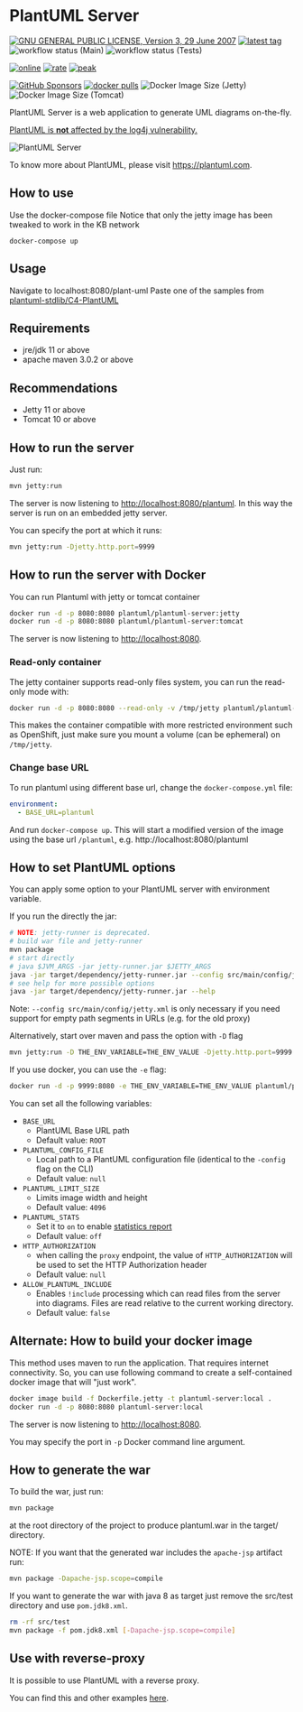 # PlantUML Server

[![GNU GENERAL PUBLIC LICENSE, Version 3, 29 June 2007](https://img.shields.io/github/license/plantuml/plantuml-server.svg?color=blue)](https://www.gnu.org/licenses/gpl-3.0)
[![latest tag](https://img.shields.io/github/v/tag/plantuml/plantuml-server)](https://github.com/plantuml/plantuml-server/tags)
![workflow status (Main)](https://github.com/plantuml/plantuml-server/actions/workflows/main.yml/badge.svg)
![workflow status (Tests)](https://github.com/plantuml/plantuml-server/actions/workflows/tests.yml/badge.svg)

[![online](https://img.shields.io/endpoint?url=https://www.plantuml.com/plantuml/badge)](https://www.plantuml.com/plantuml)
[![rate](https://img.shields.io/endpoint?url=https://www.plantuml.com/plantuml/rate)](https://www.plantuml.com/plantuml)
[![peak](https://img.shields.io/endpoint?url=https://www.plantuml.com/plantuml/rate?peak)](https://www.plantuml.com/plantuml)

[![GitHub Sponsors](https://img.shields.io/github/sponsors/plantuml?logo=github)](https://github.com/sponsors/plantuml/)
[![docker pulls](https://img.shields.io/docker/pulls/plantuml/plantuml-server.svg?color=blue)](https://hub.docker.com/r/plantuml/plantuml-server)
![Docker Image Size (Jetty)](https://img.shields.io/docker/image-size/plantuml/plantuml-server/jetty?label=jetty%20image%20size)
![Docker Image Size (Tomcat)](https://img.shields.io/docker/image-size/plantuml/plantuml-server/tomcat?label=tomcat%20image%20size)

PlantUML Server is a web application to generate UML diagrams on-the-fly.

[PlantUML is **not** affected by the log4j vulnerability.](https://github.com/plantuml/plantuml/issues/826)


![PlantUML Server](https://raw.githubusercontent.com/plantuml/plantuml-server/master/screenshots/screenshot.png)

To know more about PlantUML, please visit https://plantuml.com.


## How to use

Use the docker-compose file
Notice that only the jetty image has been tweaked to work in the KB network

`docker-compose up`

## Usage

Navigate to localhost:8080/plant-uml
Paste one of the samples from [plantuml-stdlib/C4-PlantUML](https://github.com/plantuml-stdlib/C4-PlantUML/tree/master/samples)







## Requirements

- jre/jdk 11 or above
- apache maven 3.0.2 or above

## Recommendations

- Jetty 11 or above
- Tomcat 10 or above


## How to run the server

Just run:

```sh
mvn jetty:run
```

The server is now listening to [http://localhost:8080/plantuml](http://localhost:8080/plantuml).
In this way the server is run on an embedded jetty server.

You can specify the port at which it runs:

```sh
mvn jetty:run -Djetty.http.port=9999
```


## How to run the server with Docker

You can run Plantuml with jetty or tomcat container
```sh
docker run -d -p 8080:8080 plantuml/plantuml-server:jetty
docker run -d -p 8080:8080 plantuml/plantuml-server:tomcat
```

The server is now listening to [http://localhost:8080](http://localhost:8080).

### Read-only container

The jetty container supports read-only files system, you can run the read-only mode with:
```sh
docker run -d -p 8080:8080 --read-only -v /tmp/jetty plantuml/plantuml-server:jetty
```

This makes the container compatible with more restricted environment such as OpenShift, just make sure you mount a volume (can be ephemeral) on `/tmp/jetty`.

### Change base URL

To run plantuml using different base url, change the `docker-compose.yml` file:
```yaml
environment:
  - BASE_URL=plantuml
```

And run `docker-compose up`. This will start a modified version of the image using the base url `/plantuml`, e.g. http://localhost:8080/plantuml


## How to set PlantUML options

You can apply some option to your PlantUML server with environment variable.

If you run the directly the jar:
```sh
# NOTE: jetty-runner is deprecated.
# build war file and jetty-runner
mvn package
# start directly
# java $JVM_ARGS -jar jetty-runner.jar $JETTY_ARGS
java -jar target/dependency/jetty-runner.jar --config src/main/config/jetty.xml --port 9999 --path /plantuml target/plantuml.war
# see help for more possible options
java -jar target/dependency/jetty-runner.jar --help
```
Note: `--config src/main/config/jetty.xml` is only necessary if you need support for empty path segments in URLs (e.g. for the old proxy)

Alternatively, start over maven and pass the option with `-D` flag
```sh
mvn jetty:run -D THE_ENV_VARIABLE=THE_ENV_VALUE -Djetty.http.port=9999
```

If you use docker, you can use the `-e` flag:
```sh
docker run -d -p 9999:8080 -e THE_ENV_VARIABLE=THE_ENV_VALUE plantuml/plantuml-server:jetty
```

You can set all  the following variables:

* `BASE_URL`
  * PlantUML Base URL path
  * Default value: `ROOT`
* `PLANTUML_CONFIG_FILE`
  * Local path to a PlantUML configuration file (identical to the `-config` flag on the CLI)
  * Default value: `null`
* `PLANTUML_LIMIT_SIZE`
  * Limits image width and height
  * Default value: `4096`
* `PLANTUML_STATS`
  * Set it to `on` to enable [statistics report](https://plantuml.com/statistics-report)
  * Default value: `off`
* `HTTP_AUTHORIZATION`
  * when calling the `proxy` endpoint, the value of `HTTP_AUTHORIZATION` will be used to set the HTTP Authorization header
  * Default value: `null`
* `ALLOW_PLANTUML_INCLUDE`
  * Enables `!include` processing which can read files from the server into diagrams. Files are read relative to the current working directory.
  * Default value: `false`


## Alternate: How to build your docker image

This method uses maven to run the application. That requires internet connectivity.
So, you can use following command to create a self-contained docker image that will "just work".

```sh
docker image build -f Dockerfile.jetty -t plantuml-server:local .
docker run -d -p 8080:8080 plantuml-server:local
```
The server is now listening to [http://localhost:8080](http://localhost:8080).

You may specify the port in `-p` Docker command line argument.


## How to generate the war

To build the war, just run:
```sh
mvn package
```
at the root directory of the project to produce plantuml.war in the target/ directory.

NOTE: If you want that the generated war includes the `apache-jsp` artifact run:
```sh
mvn package -Dapache-jsp.scope=compile
```

If you want to generate the war with java 8 as target just remove the src/test directory and use `pom.jdk8.xml`.
```sh
rm -rf src/test
mvn package -f pom.jdk8.xml [-Dapache-jsp.scope=compile]
```

## Use with reverse-proxy

It is possible to use PlantUML with a reverse proxy.

You can find this and other examples [here](./examples).
